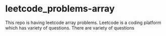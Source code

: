# leetcode_problems-array
This repo is having leetcode array problems.
Leetcode is a coding platform which has variety of questions.
There are variety of questions

